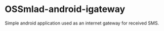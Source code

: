 OSSmlad-android-igateway
========================

Simple android application used as an internet gateway for received SMS.